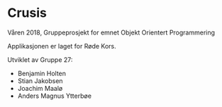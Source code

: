 # Crusis
Våren 2018,
Gruppeprosjekt for emnet Objekt Orientert Programmering

Applikasjonen er laget for Røde Kors.

Utviklet av Gruppe 27:
* Benjamin Holten
* Stian Jakobsen
* Joachim Maalø
* Anders Magnus Ytterbøe
